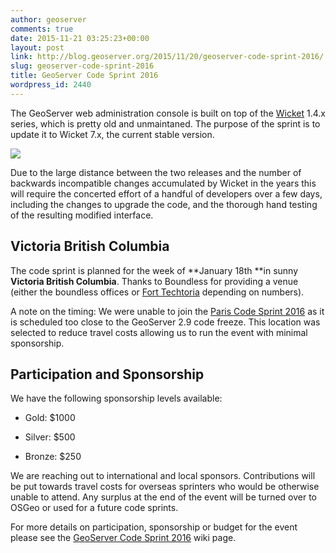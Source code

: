 ```yaml
---
author: geoserver
comments: true
date: 2015-11-21 03:25:23+00:00
layout: post
link: http://blog.geoserver.org/2015/11/20/geoserver-code-sprint-2016/
slug: geoserver-code-sprint-2016
title: GeoServer Code Sprint 2016
wordpress_id: 2440
---
```


The GeoServer web administration console is built on top of the [Wicket](https://wicket.apache.org/) 1.4.x series, which is pretty old and unmaintaned. The purpose of the sprint is to update it to Wicket 7.x, the current stable version.

[![](/img/uploads/wicket-upgrade1.png)](http://blog.geoserver.org/2015/11/20/geoserver-code-sprint-2016/wicket-upgrade/)


Due to the large distance between the two releases and the number of backwards incompatible changes accumulated by Wicket in the years this will require the concerted effort of a handful of developers over a few days, including the changes to upgrade the code, and the thorough hand testing of the resulting modified interface.





## Victoria British Columbia




The code sprint is planned for the week of **January 18th **in sunny **Victoria British Columbia**. Thanks to Boundless for providing a venue (either the boundless offices or [Fort Techtoria](http://forttectoria.ca) depending on numbers).




A note on the timing: We were unable to join the [Paris Code Sprint 2016](https://wiki.osgeo.org/wiki/Paris_Code_Sprint_2016) as it is scheduled too close to the GeoServer 2.9 code freeze. This location was selected to reduce travel costs allowing us to run the event with minimal sponsorship.





## Participation and Sponsorship


We have the following sponsorship levels available:



	
  * Gold: $1000

	
  * Silver: $500

	
  * Bronze: $250


We are reaching out to international and local sponsors. Contributions will be put towards travel costs for overseas sprinters who would be otherwise unable to attend. Any surplus at the end of the event will be turned over to OSGeo or used for a future code sprints.

For more details on participation, sponsorship or budget for the event please see the [GeoServer Code Sprint 2016](https://wiki.osgeo.org/wiki/GeoServer_Code_Sprint_2016) wiki page.


